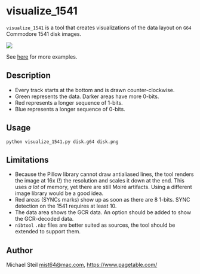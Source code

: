# visualize_1541

`visualize_1541` is a tool that creates visualizations of the data layout on `G64` Commodore 1541 disk images.

[![](disk.png)](disk.png)


See [here](https://www.pagetable.com/?p=1070) for more examples.

## Description

* Every track starts at the bottom and is drawn counter-clockwise.
* Green represents the data. Darker areas have more 0-bits.
* Red represents a longer sequence of 1-bits.
* Blue represents a longer sequence of 0-bits.

## Usage

	python visualize_1541.py disk.g64 disk.png

## Limitations

* Because the Pillow library cannot draw antialiased lines, the tool renders the image at 16x (!) the resolution and scales it down at the end. This uses *a lot* of memory, yet there are still Moiré artifacts. Using a different image library would be a good idea.
* Red areas (SYNCs marks) show up as soon as there are 8 1-bits. SYNC detection on the 1541 requires at least 10.
* The data area shows the GCR data. An option should be added to show the GCR-decoded data.
* `nibtool` `.nbz` files are better suited as sources, the tool should be extended to support them.

## Author

Michael Steil <mist64@mac.com>, https://www.pagetable.com/